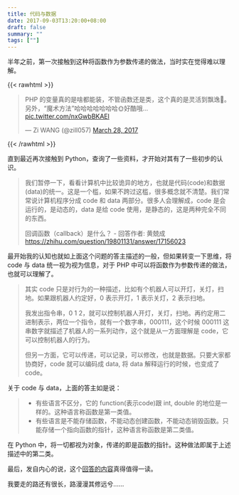```yaml
---
title: 代码与数据
date: 2017-09-03T13:20:00+08:00
draft: false
summary: ""
tags: [""]
---
```


半年之前，第一次接触到这种将函数作为参数传递的做法，当时实在觉得难以理解。

{{< rawhtml >}}
<blockquote class="twitter-tweet"><p lang="zh" dir="ltr">PHP 的变量真的是啥都能装，不管函数还是类，这个真的是灵活到飘逸🙈。另外，“魔术方法”哈哈哈哈哈哈哈🌞好酷哦... <a href="https://t.co/nxGwbBKAEl">pic.twitter.com/nxGwbBKAEl</a></p>&mdash; Zi WANG (@zill057) <a href="https://twitter.com/zill057/status/846697844496986112?ref_src=twsrc%5Etfw">March 28, 2017</a></blockquote> <script async src="https://platform.twitter.com/widgets.js" charset="utf-8"></script>
{{< /rawhtml >}}

直到最近再次接触到 Python，查询了一些资料，才开始对其有了一些初步的认识。

> 我们暂停一下，看看计算机中比较诡异的地方，也就是代码(code)和数据(data)的统一。这是一个槛，如果不跨过这槛，很多概念就不清楚。我们常常说计算机程序分成 code 和 data 两部分。很多人会理解成，code 是会运行的，是动态的，data 是给 code 使用，是静态的，这是两种完全不同的东西。
>
> 回调函数（callback）是什么？ - 回答作者: 黄兢成 https://zhihu.com/question/19801131/answer/17156023 

最开始我的认知也就如上面这个问题的答主描述的一般，但如果转变一下思维，将 code 与 data 统一视为视为信息，对于 PHP 中可以将函数作为参数传递的做法，也就可以理解了。

> 其实 code 只是对行为的一种描述，比如有个机器人可以开灯，关灯，扫地。如果跟机器人约定好，0 表示开灯，1 表示关灯，2 表示扫地。
> 
> 我发出指令串，0 1 2，就可以控制机器人开灯，关灯，扫地。再约定用二进制表示，两位一个指令，就有一个数字串，000111，这个时候 000111 这串数字就描述了机器人的一系列动作，这个就是从一方面理解是 code，它可以控制机器人的行为。
> 
> 但另一方面，它可以传递，可以记录，可以修改，也就是数据。只要大家都协商好，code 就可以编码成 data, 将 data 解释运行的时候，也变成了 code。

关于 code 与 data，上面的答主如是说：
> * 有些语言不区分，它的 function(表示code)跟 int, double 的地位是一样的。这种语言称函数是第一类值。
> * 有些语言是不能存储函数，不能动态创建函数，不能动态销毁函数。只能存储一个指向函数的指针，这种语言称函数是第二类值。

在 Python 中，将一切都视为对象，传递的即是函数的指针。这种做法即属于上述描述中的第二类。

最后，发自内心的说，这个[回答的内容](https://zhihu.com/question/19801131/answer/17156023 )真得值得一读。

我要走的路还有很长，路漫漫其修远兮……